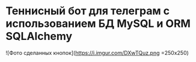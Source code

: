 # Теннисный бот для телеграм с использованием БД MySQL и ORM SQLAlchemy

![Фото сделанных кнопок](https://i.imgur.com/DXwTQuz.png =250x250)

